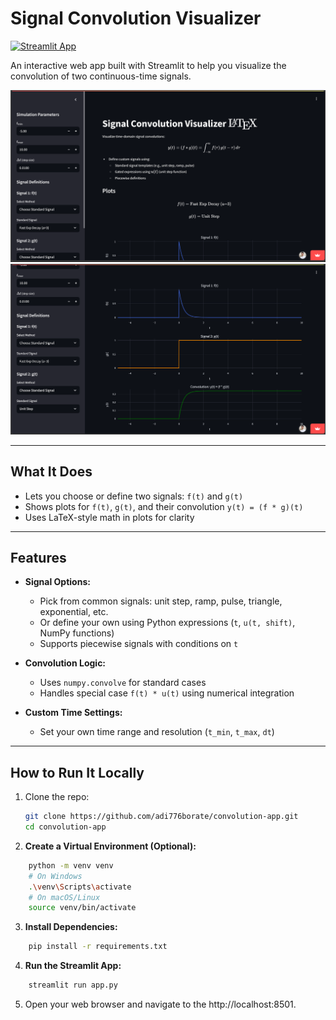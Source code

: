 # Signal Convolution Visualizer

[![Streamlit App](https://static.streamlit.io/badges/streamlit_badge_black_white.svg)](your-streamlit-app-url.streamlit.app)

An interactive web app built with Streamlit to help you visualize the convolution of two continuous-time signals.

![App Screenshot](screenshots/launch.png)  
![App Screenshot](screenshots/plots.png)

---

## What It Does

- Lets you choose or define two signals: `f(t)` and `g(t)`
- Shows plots for `f(t)`, `g(t)`, and their convolution `y(t) = (f * g)(t)`
- Uses LaTeX-style math in plots for clarity

---

## Features

- **Signal Options:**
  - Pick from common signals: unit step, ramp, pulse, triangle, exponential, etc.
  - Or define your own using Python expressions (`t`, `u(t, shift)`, NumPy functions)
  - Supports piecewise signals with conditions on `t`

- **Convolution Logic:**
  - Uses `numpy.convolve` for standard cases
  - Handles special case `f(t) * u(t)` using numerical integration

- **Custom Time Settings:**
  - Set your own time range and resolution (`t_min`, `t_max`, `dt`)

---

## How to Run It Locally

1. Clone the repo:
   ```bash
   git clone https://github.com/adi776borate/convolution-app.git
   cd convolution-app
   ```
2.  **Create a Virtual Environment (Optional):**
    
```bash
    python -m venv venv
    # On Windows
    .\venv\Scripts\activate
    # On macOS/Linux
    source venv/bin/activate
```

3.  **Install Dependencies:**
    
```bash
    pip install -r requirements.txt
```

4.  **Run the Streamlit App:**
    
```bash
    streamlit run app.py
```

5.  Open your web browser and navigate to the http://localhost:8501.

